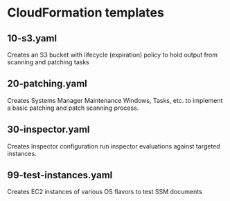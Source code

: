 # CloudFormation templates

## 10-s3.yaml

Creates an S3 bucket with lifecycle (expiration) policy to hold output from scanning and patching tasks

## 20-patching.yaml

Creates Systems Manager Maintenance Windows, Tasks, etc. to implement a basic patching and patch scanning process.

## 30-inspector.yaml

Creates Inspector configuration run inspector evaluations against targeted instances.

## 99-test-instances.yaml

Creates EC2 instances of various OS flavors to test SSM documents
